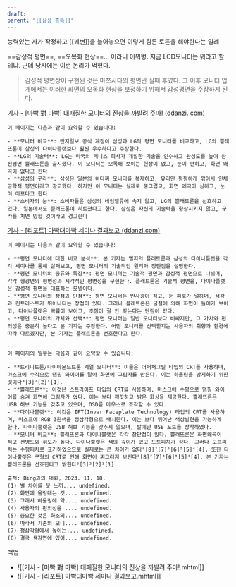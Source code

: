 ```yaml
---
draft: 
parent: "[[삼성 종특]]"
---
```

능력있는 자가 작정하고 [[궤변]]을 늘어놓으면 이렇게 힘든 토론을 해야한다는 일례

==감성적 평면==, ==오목화 현상==... 이라니 이뭐병. 지금 LCD모니터는 뭐라고 할테냐. 근데 당시에는 이런 논리가 먹혔다.

> 감성적 평면상이 구현된 것은 마쯔시다의 평면관 실패 후였다. 그 이후 모니터 업계에서는 이러한 화면의 오목화 현상을 보정하기 위해서 감성평면을 주장하게 된다.

[기사 - [마빡 對 마빡] 대패질한 모니터의 진상을 까발려 주마! (ddanzi. com)](https://www.ddanzi.com/ddanziNews/615667?fbclid=IwAR1wPx16tKF04hOjbFauOwFydbj9TVn1gZQXzQrPItVcM1FlwC07QJ1JCgk)  
```ad-bing
이 페이지는 다음과 같이 요약할 수 있습니다:

- **모니터 비교**: 딴지일보 공식 계정이 삼성과 LG의 평면 모니터를 비교하고, LG의 쁠래뜨론이 삼성의 다이나쁠랫보다 훨씬 우수하다고 주장한다.
- **LG의 기술력**: LG는 미국의 페니스 회사가 개발한 기술을 인수하고 완성도를 높여 완전평면 쁠래뜨론을 출시했다. 이 모니터는 오목해 보이는 현상이 없고, 눈이 편하고, 화면 왜곡이 없다고 한다
- **삼성의 구라**: 삼성은 일본의 히다찌 모니터를 복제하고, 유리만 평평하게 깎아서 인체공학적 평면이라고 광고했다. 하지만 이 모니터는 실제로 뚱그럽고, 화면 왜곡이 심하고, 눈이 아프다고 한다
- **소비자의 눈**: 소비자들은 삼성의 네임밸류에 속지 않고, LG의 쁠래뜨론을 선호하고 있다. 일본에서도 쁠래뜨론이 히트쳤다고 한다. 삼성은 자신의 기술력을 향상시키지 않고, 구라를 치면 망할 것이라고 경고한다
```

[기사 - [리포트] 마빡대마빡 세미나 결과보고 (ddanzi.com)](https://www.ddanzi.com/index.php?_filter=search&mid=ddanziNews&filterid=pop-alert-search&search_target=title&search_keyword=%EB%A7%88%EB%B9%A1&document_srl=614946)
```ad-bing
이 페이지는 다음과 같이 요약할 수 있습니다:

- **평면 모니터에 대한 비교 분석**: 본 기자는 엘지의 플래트론과 삼성의 다이나플랫을 각각 세미나를 통해 살펴보고, 평면 모니터의 기술적인 원리와 장단점을 설명한다.
- **평면 모니터의 종류와 특징**: 평면 모니터는 기술적 평면과 감성적 평면으로 나뉘며, 각각 형광면의 평면성과 시각적인 평면성을 구현한다. 플래트론은 기술적 평면을, 다이나플랫은 감성적 평면을 대표하는 모델이다.
- **평면 모니터의 장점과 단점**: 평면 모니터는 반사광이 적고, 눈 피로가 덜하며, 색감과 컨트라스트가 뛰어나다는 장점이 있다. 그러나 플래트론은 굴절에 의해 화면이 들어가 보이고, 다이나플랫은 곡률이 보이고, 초점이 잘 안 맞는다는 단점이 있다.
- **평면 모니터의 가치와 선택**: 평면 모니터는 일반 모니터보다 비싸지만, 그 가치와 편의성은 충분히 높다고 본 기자는 주장한다. 어떤 모니터를 선택할지는 사용자의 취향과 환경에 따라 다르겠지만, 본 기자는 플래트론을 선호한다고 한다.

---
이 페이지의 일부는 다음과 같이 요약할 수 있습니다:

- **트리니트론/다이아몬드트론 계열 모니터**: 이들은 어퍼처그릴 타입의 CRT를 사용하며, 마스크에 수직으로 댐핑 와이어를 달아 화면에 그림자를 만든다. 이는 하울링을 방지하기 위한 것이다³[3]²[2]¹[1].
- **쁠래뜨론**: 이것은 스트라이프 타입의 CRT를 사용하며, 마스크에 수평으로 댐핑 와이어를 숨겨 화면에 그림자가 없다. 이는 보다 깨끗하고 밝은 화상을 제공한다. 쁠래뜨론은 USB 허브 기능을 갖추고 있으며, OSD를 마우스로 조작할 수 있다.
- **다이나뿔랫**: 이것은 IFT(Invar Faceplate Technology) 타입의 CRT를 사용하며, 마스크에 RGB 3원색을 정삼각형으로 배치한다. 이는 보다 뛰어난 색상발현을 가능하게 한다. 다이나뿔랫은 USB 허브 기능을 갖추지 않으며, 발에만 USB 포트를 장착하였다.
- **모니터 비교**: 쁠래뜨론과 다이나뿔랫은 각각 장단점이 있다. 쁠래뜨론은 화면왜곡이 적고 선명도와 휘도가 높다. 다이나뿔랫은 색의 깊이가 있고 도트피치가 작다. 그러나 도트피치는 수평피치로 표기하였으므로 실제로는 큰 차이가 없다⁸[8]⁷[7]⁶[6]⁵[5]⁴[4]. 또한 다이나뿔랫은 구형의 CRT로 인해 화면이 찌그러져 보인다⁸[8]⁷[7]⁶[6]⁵[5]⁴[4]. 본 기자는 쁠래뜨론을 선호한다고 밝힌다³[3]²[2]¹[1].

출처: Bing과의 대화, 2023. 11. 18.
(1) 별 차이를 못 느끼.... undefined.
(2) 화면에 울렁대는 것.... undefined.
(3) 그래서 하울링에 약.... undefined.
(4) 사용자의 편의성을 .... undefined.
(5) 중요한 것은 화소의.... undefined.
(6) 따라서 기존의 모니.... undefined.
(7) 정삼각형에서 높이는.... undefined.
(8) 결국 색감면에 있어.... undefined.
```



백업
- ![[기사 - [마빡 對 마빡] 대패질한 모니터의 진상을 까발려 주마!.mhtml]]
- ![[기사 - [리포트] 마빡대마빡 세미나 결과보고.mhtml]]